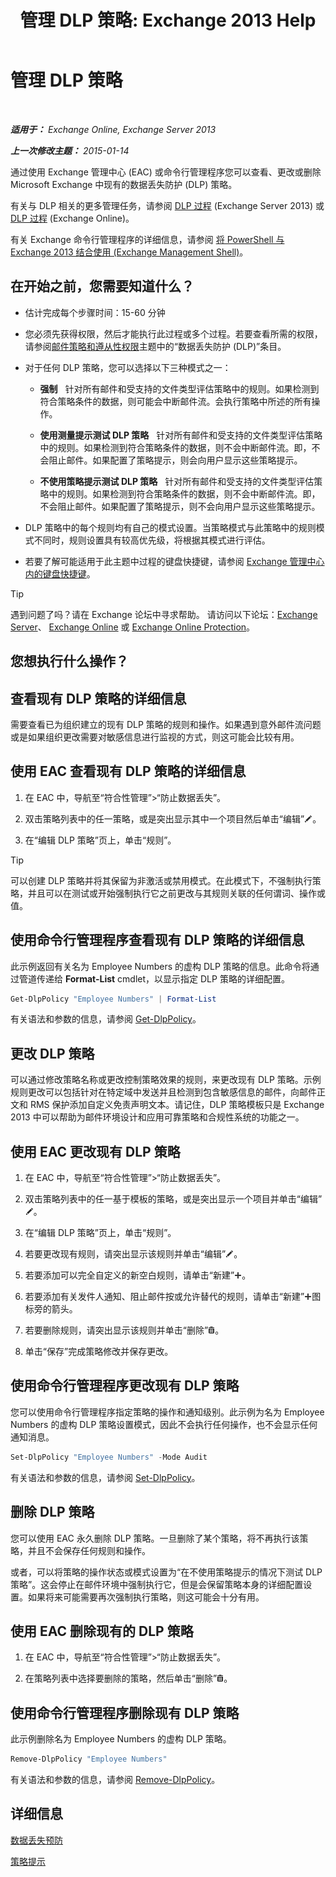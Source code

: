 ﻿---
title: '管理 DLP 策略: Exchange 2013 Help'
TOCTitle: 管理 DLP 策略
ms:assetid: ba81fabd-7f7f-4ef7-968f-ce851ada9d70
ms:mtpsurl: https://technet.microsoft.com/zh-cn/library/JJ673559(v=EXCHG.150)
ms:contentKeyID: 50491518
ms.date: 01/11/2018
mtps_version: v=EXCHG.150
ms.translationtype: HT
---

# 管理 DLP 策略

 

_**适用于：** Exchange Online, Exchange Server 2013_

_**上一次修改主题：** 2015-01-14_

通过使用 Exchange 管理中心 (EAC) 或命令行管理程序您可以查看、更改或删除 Microsoft Exchange 中现有的数据丢失防护 (DLP) 策略。

有关与 DLP 相关的更多管理任务，请参阅 [DLP 过程](dlp-procedures-exchange-2013-help.md) (Exchange Server 2013) 或 [DLP 过程](https://technet.microsoft.com/zh-cn/library/jj938003\(v=exchg.150\)) (Exchange Online)。

有关 Exchange 命令行管理程序的详细信息，请参阅 [将 PowerShell 与 Exchange 2013 结合使用 (Exchange Management Shell)](https://technet.microsoft.com/zh-cn/library/bb123778\(v=exchg.150\))。

## 在开始之前，您需要知道什么？

  - 估计完成每个步骤时间：15-60 分钟

  - 您必须先获得权限，然后才能执行此过程或多个过程。若要查看所需的权限，请参阅[邮件策略和遵从性权限](messaging-policy-and-compliance-permissions-exchange-2013-help.md)主题中的“数据丢失防护 (DLP)”条目。

  - 对于任何 DLP 策略，您可以选择以下三种模式之一：
    
      -    **强制**   针对所有邮件和受支持的文件类型评估策略中的规则。如果检测到符合策略条件的数据，则可能会中断邮件流。会执行策略中所述的所有操作。
    
      -    **使用测量提示测试 DLP 策略**   针对所有邮件和受支持的文件类型评估策略中的规则。如果检测到符合策略条件的数据，则不会中断邮件流。即，不会阻止邮件。如果配置了策略提示，则会向用户显示这些策略提示。
    
      -    **不使用策略提示测试 DLP 策略**   针对所有邮件和受支持的文件类型评估策略中的规则。如果检测到符合策略条件的数据，则不会中断邮件流。即，不会阻止邮件。如果配置了策略提示，则不会向用户显示这些策略提示。

  - DLP 策略中的每个规则均有自己的模式设置。当策略模式与此策略中的规则模式不同时，规则设置具有较高优先级，将根据其模式进行评估。

  - 若要了解可能适用于此主题中过程的键盘快捷键，请参阅 [Exchange 管理中心内的键盘快捷键](keyboard-shortcuts-in-the-exchange-admin-center-exchange-online-protection-help.md)。

> [!TIP]  
> 遇到问题了吗？请在 Exchange 论坛中寻求帮助。 请访问以下论坛：<a href="https://go.microsoft.com/fwlink/p/?linkid=60612">Exchange Server</a>、 <a href="https://go.microsoft.com/fwlink/p/?linkid=267542">Exchange Online</a> 或 <a href="https://go.microsoft.com/fwlink/p/?linkid=285351">Exchange Online Protection</a>。


## 您想执行什么操作？

## 查看现有 DLP 策略的详细信息

需要查看已为组织建立的现有 DLP 策略的规则和操作。如果遇到意外邮件流问题或是如果组织更改需要对敏感信息进行监视的方式，则这可能会比较有用。

## 使用 EAC 查看现有 DLP 策略的详细信息

1.  在 EAC 中，导航至“符合性管理”\>“防止数据丢失”。

2.  双击策略列表中的任一策略，或是突出显示其中一个项目然后单击“编辑”![编辑图标](images/Bb124582.6f53ccb2-1f13-4c02-bea0-30690e6ea71d(EXCHG.150).gif "编辑图标")。

3.  在“编辑 DLP 策略”页上，单击“规则”。

> [!TIP]  
> 可以创建 DLP 策略并将其保留为非激活或禁用模式。在此模式下，不强制执行策略，并且可以在测试或开始强制执行它之前更改与其规则关联的任何谓词、操作或值。


## 使用命令行管理程序查看现有 DLP 策略的详细信息

此示例返回有关名为 Employee Numbers 的虚构 DLP 策略的信息。此命令将通过管道传递给 **Format-List** cmdlet，以显示指定 DLP 策略的详细配置。

```powershell
Get-DlpPolicy "Employee Numbers" | Format-List
```

有关语法和参数的信息，请参阅 [Get-DlpPolicy](https://technet.microsoft.com/zh-cn/library/jj215752\(v=exchg.150\))。

## 更改 DLP 策略

可以通过修改策略名称或更改控制策略效果的规则，来更改现有 DLP 策略。示例规则更改可以包括针对在特定域中发送并且检测到包含敏感信息的邮件，向邮件正文和 RMS 保护添加自定义免责声明文本。请记住，DLP 策略模板只是 Exchange 2013 中可以帮助为邮件环境设计和应用可靠策略和合规性系统的功能之一。

## 使用 EAC 更改现有 DLP 策略

1.  在 EAC 中，导航至“符合性管理”\>“防止数据丢失”。

2.  双击策略列表中的任一基于模板的策略，或是突出显示一个项目并单击“编辑”![编辑图标](images/Bb124582.6f53ccb2-1f13-4c02-bea0-30690e6ea71d(EXCHG.150).gif "编辑图标")。

3.  在“编辑 DLP 策略”页上，单击“规则”。

4.  若要更改现有规则，请突出显示该规则并单击“编辑”![编辑图标](images/Bb124582.6f53ccb2-1f13-4c02-bea0-30690e6ea71d(EXCHG.150).gif "编辑图标")。

5.  若要添加可以完全自定义的新空白规则，请单击“新建”![添加图标](images/JJ218640.c1e75329-d6d7-4073-a27d-498590bbb558(EXCHG.150).gif "添加图标")。

6.  若要添加有关发件人通知、阻止邮件按或允许替代的规则，请单击“新建”![添加图标](images/JJ218640.c1e75329-d6d7-4073-a27d-498590bbb558(EXCHG.150).gif "添加图标")图标旁的箭头。

7.  若要删除规则，请突出显示该规则并单击“删除”![删除图标](images/JJ657511.14f639f6-61e8-4418-bbfb-0db14de9d2f5(EXCHG.150).gif "删除图标")。

8.  单击“保存”完成策略修改并保存更改。

## 使用命令行管理程序更改现有 DLP 策略

您可以使用命令行管理程序指定策略的操作和通知级别。此示例为名为 Employee Numbers 的虚构 DLP 策略设置模式，因此不会执行任何操作，也不会显示任何通知消息。

```powershell
Set-DlpPolicy "Employee Numbers" -Mode Audit
```

有关语法和参数的信息，请参阅 [Set-DlpPolicy](https://technet.microsoft.com/zh-cn/library/jj215778\(v=exchg.150\))。

## 删除 DLP 策略

您可以使用 EAC 永久删除 DLP 策略。一旦删除了某个策略，将不再执行该策略，并且不会保存任何规则和操作。

或者，可以将策略的操作状态或模式设置为“在不使用策略提示的情况下测试 DLP 策略”。这会停止在邮件环境中强制执行它，但是会保留策略本身的详细配置设置。如果将来可能需要再次强制执行策略，则这可能会十分有用。

## 使用 EAC 删除现有的 DLP 策略

1.  在 EAC 中，导航至“符合性管理”\>“防止数据丢失”。

2.  在策略列表中选择要删除的策略，然后单击“删除”![删除图标](images/JJ657511.14f639f6-61e8-4418-bbfb-0db14de9d2f5(EXCHG.150).gif "删除图标")。

## 使用命令行管理程序删除现有 DLP 策略

此示例删除名为 Employee Numbers 的虚构 DLP 策略。

```powershell
Remove-DlpPolicy "Employee Numbers"
```

有关语法和参数的信息，请参阅 [Remove-DlpPolicy](https://technet.microsoft.com/zh-cn/library/jj215677\(v=exchg.150\))。

## 详细信息

[数据丢失预防](https://technet.microsoft.com/zh-cn/library/jj150527(v=exchg.150))

[策略提示](https://technet.microsoft.com/zh-cn/library/jj150512(v=exchg.150))

